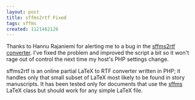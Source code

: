 ```yaml
---
layout: post
title: sffms2rtf Fixed
tags: sffms
created: 1121462126
---
```

Thanks to Hannu Rajaniemi for alerting me to a bug in the [sffms2rtf converter](/sffms/sffms2rtf/).  I've fixed the problem and improved the script a bit so it won't rage out of control the next time my host's PHP settings change.

sffms2rtf is an online partial LaTeX to RTF converter written in PHP; it handles only that small subset of LaTeX most likely to be found in story manuscripts.  It has been tested only for documents that use the [sffms](/sffms/) LaTeX class but should work for any simple LaTeX file. 
